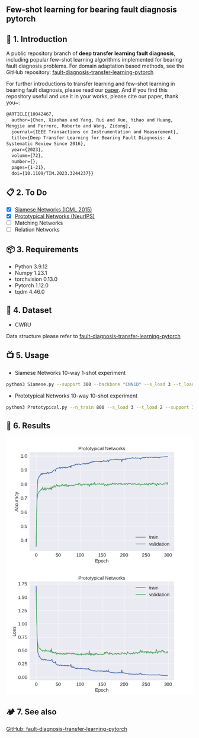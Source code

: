 ## Few-shot learning for bearing fault diagnosis pytorch

## :book: 1. Introduction
A public repository branch of **deep transfer learning fault diagnosis**, including popular few-shot learning algorithms implemented for bearing fault diagnosis problems. For domain adaptation based methods, see the GitHub repository: [fault-diagnosis-transfer-learning-pytorch](https://github.com/Xiaohan-Chen/fault-diagnosis-transfer-learning-pytorch)

For further introductions to transfer learning and few-shot learning in bearing fault diagnosis, please read our [paper](https://ieeexplore.ieee.org/document/10042467). And if you find this repository useful and use it in your works, please cite our paper, thank you~:
```
@ARTICLE{10042467,
  author={Chen, Xiaohan and Yang, Rui and Xue, Yihao and Huang, Mengjie and Ferrero, Roberto and Wang, Zidong},
  journal={IEEE Transactions on Instrumentation and Measurement}, 
  title={Deep Transfer Learning for Bearing Fault Diagnosis: A Systematic Review Since 2016}, 
  year={2023},
  volume={72},
  number={},
  pages={1-21},
  doi={10.1109/TIM.2023.3244237}}
```

## :clipboard: 2. To Do
- [x] [Siamese Networks (ICML 2015)](https://www.cs.cmu.edu/~rsalakhu/papers/oneshot1.pdf)
- [x] [Prototypical Networks (NeurIPS)](https://arxiv.org/abs/1703.05175)
- [ ] Matching Networks
- [ ] Relation Networks

## :package: 3. Requirements
- Python 3.9.12
- Numpy 1.23.1
- torchvision 0.13.0
- Pytorch 1.12.0
- tqdm 4.46.0

## :pouch: 4. Dataset
- CWRU

Data structure please refer to [fault-diagnosis-transfer-learning-pytorch](https://github.com/Xiaohan-Chen/fault-diagnosis-transfer-learning-pytorch)

## :tv: 5. Usage
- Siamese Networks 10-way 1-shot experiment
```bash
python3 Siamese.py --support 300 --backbone "CNN1D" --s_load 3 --t_load 2
```


- Prototypical Networks 10-way 10-shot experiment

```bash
python3 Prototypical.py --n_train 800 --s_load 3 --t_load 2 --support 10 --query 10
```

## :flashlight: 6. Results
![](./History/prototypical_acc.png)
![](./History/prototypical_loss.png)

## :camping: 7. See also
[GitHub: fault-diagnosis-transfer-learning-pytorch](https://github.com/Xiaohan-Chen/fault-diagnosis-transfer-learning-pytorch)